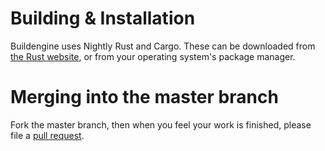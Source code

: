 # Building & Installation
Buildengine uses Nightly Rust and Cargo. These can be downloaded from [the Rust website](https://www.rust-lang.org/downloads.html), or from your operating system's package manager.

# Merging into the master branch
Fork the master branch, then when you feel your work is finished, please file a [pull request](https://github.com/Ameliorate/buildengine5/pulls).
